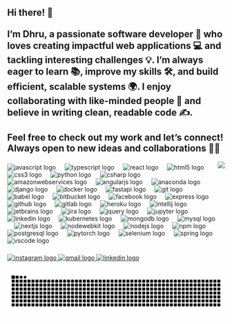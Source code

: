 <h2 align="left">Hi there! 👋<br><br>I’m Dhru, a passionate software developer 🚀 who loves creating impactful web applications 💻 and tackling interesting challenges 💡. I’m always eager to learn 📚, improve my skills 🛠️, and build efficient, scalable systems 🌍. I enjoy collaborating with like-minded people 🤝 and believe in writing clean, readable code ✍️.<br><br>Feel free to check out my work and let’s connect! Always open to new ideas and collaborations 💬✨</h2>



<img align="right" height="150" src="https://media1.giphy.com/media/v1.Y2lkPTc5MGI3NjExb2JiemhiZmEwOWk4OXdpNXJ1NDVqc2gybXBkOHNwa3cwZ3pjYnYwbyZlcD12MV9pbnRlcm5hbF9naWZfYnlfaWQmY3Q9Zw/84CRvhy2DJlwA/giphy.gif"  />

###

<div align="left">
  <img src="https://cdn.jsdelivr.net/gh/devicons/devicon/icons/javascript/javascript-original.svg" height="37" alt="javascript logo"  />
  <img width="12" />
  <img src="https://cdn.jsdelivr.net/gh/devicons/devicon/icons/typescript/typescript-original.svg" height="37" alt="typescript logo"  />
  <img width="12" />
  <img src="https://cdn.jsdelivr.net/gh/devicons/devicon/icons/react/react-original.svg" height="37" alt="react logo"  />
  <img width="12" />
  <img src="https://cdn.jsdelivr.net/gh/devicons/devicon/icons/html5/html5-original.svg" height="37" alt="html5 logo"  />
  <img width="12" />
  <img src="https://cdn.jsdelivr.net/gh/devicons/devicon/icons/css3/css3-original.svg" height="37" alt="css3 logo"  />
  <img width="12" />
  <img src="https://cdn.jsdelivr.net/gh/devicons/devicon/icons/python/python-original.svg" height="37" alt="python logo"  />
  <img width="12" />
  <img src="https://cdn.jsdelivr.net/gh/devicons/devicon/icons/csharp/csharp-original.svg" height="37" alt="csharp logo"  />
  <img width="12" />
  <img src="https://skillicons.dev/icons?i=aws" height="37" alt="amazonwebservices logo"  />
  <img width="12" />
  <img src="https://skillicons.dev/icons?i=angular" height="37" alt="angularjs logo"  />
  <img width="12" />
  <img src="https://cdn.jsdelivr.net/gh/devicons/devicon/icons/anaconda/anaconda-original.svg" height="37" alt="anaconda logo"  />
  <img width="12" />
  <img src="https://cdn.jsdelivr.net/gh/devicons/devicon/icons/django/django-plain.svg" height="37" alt="django logo"  />
  <img width="12" />
  <img src="https://cdn.jsdelivr.net/gh/devicons/devicon/icons/docker/docker-original.svg" height="37" alt="docker logo"  />
  <img width="12" />
  <img src="https://cdn.jsdelivr.net/gh/devicons/devicon/icons/fastapi/fastapi-original.svg" height="37" alt="fastapi logo"  />
  <img width="12" />
  <img src="https://cdn.jsdelivr.net/gh/devicons/devicon/icons/git/git-original.svg" height="37" alt="git logo"  />
  <img width="12" />
  <img src="https://cdn.jsdelivr.net/gh/devicons/devicon/icons/babel/babel-original.svg" height="37" alt="babel logo"  />
  <img width="12" />
  <img src="https://cdn.jsdelivr.net/gh/devicons/devicon/icons/bitbucket/bitbucket-original.svg" height="37" alt="bitbucket logo"  />
  <img width="12" />
  <img src="https://cdn.jsdelivr.net/gh/devicons/devicon/icons/facebook/facebook-original.svg" height="37" alt="facebook logo"  />
  <img width="12" />
  <img src="https://cdn.jsdelivr.net/gh/devicons/devicon/icons/express/express-original.svg" height="37" alt="express logo"  />
  <img width="12" />
  <img src="https://cdn.jsdelivr.net/gh/devicons/devicon/icons/github/github-original.svg" height="37" alt="github logo"  />
  <img width="12" />
  <img src="https://cdn.jsdelivr.net/gh/devicons/devicon/icons/gitlab/gitlab-original.svg" height="37" alt="gitlab logo"  />
  <img width="12" />
  <img src="https://cdn.jsdelivr.net/gh/devicons/devicon/icons/heroku/heroku-original.svg" height="37" alt="heroku logo"  />
  <img width="12" />
  <img src="https://cdn.jsdelivr.net/gh/devicons/devicon/icons/intellij/intellij-original.svg" height="37" alt="intellij logo"  />
  <img width="12" />
  <img src="https://cdn.jsdelivr.net/gh/devicons/devicon/icons/jetbrains/jetbrains-original.svg" height="37" alt="jetbrains logo"  />
  <img width="12" />
  <img src="https://cdn.jsdelivr.net/gh/devicons/devicon/icons/jira/jira-original.svg" height="37" alt="jira logo"  />
  <img width="12" />
  <img src="https://cdn.jsdelivr.net/gh/devicons/devicon/icons/jquery/jquery-original.svg" height="37" alt="jquery logo"  />
  <img width="12" />
  <img src="https://cdn.jsdelivr.net/gh/devicons/devicon/icons/jupyter/jupyter-original.svg" height="37" alt="jupyter logo"  />
  <img width="12" />
  <img src="https://cdn.jsdelivr.net/gh/devicons/devicon/icons/linkedin/linkedin-original.svg" height="37" alt="linkedin logo"  />
  <img width="12" />
  <img src="https://cdn.jsdelivr.net/gh/devicons/devicon/icons/kubernetes/kubernetes-plain.svg" height="37" alt="kubernetes logo"  />
  <img width="12" />
  <img src="https://cdn.jsdelivr.net/gh/devicons/devicon/icons/mongodb/mongodb-original.svg" height="37" alt="mongodb logo"  />
  <img width="12" />
  <img src="https://cdn.jsdelivr.net/gh/devicons/devicon/icons/mysql/mysql-original.svg" height="37" alt="mysql logo"  />
  <img width="12" />
  <img src="https://cdn.jsdelivr.net/gh/devicons/devicon/icons/nextjs/nextjs-original.svg" height="37" alt="nextjs logo"  />
  <img width="12" />
  <img src="https://cdn.jsdelivr.net/gh/devicons/devicon/icons/nodewebkit/nodewebkit-original.svg" height="37" alt="nodewebkit logo"  />
  <img width="12" />
  <img src="https://cdn.jsdelivr.net/gh/devicons/devicon/icons/nodejs/nodejs-original.svg" height="37" alt="nodejs logo"  />
  <img width="12" />
  <img src="https://cdn.jsdelivr.net/gh/devicons/devicon/icons/npm/npm-original-wordmark.svg" height="37" alt="npm logo"  />
  <img width="12" />
  <img src="https://cdn.jsdelivr.net/gh/devicons/devicon/icons/postgresql/postgresql-original.svg" height="37" alt="postgresql logo"  />
  <img width="12" />
  <img src="https://cdn.jsdelivr.net/gh/devicons/devicon/icons/pytorch/pytorch-original.svg" height="37" alt="pytorch logo"  />
  <img width="12" />
  <img src="https://cdn.jsdelivr.net/gh/devicons/devicon/icons/selenium/selenium-original.svg" height="37" alt="selenium logo"  />
  <img width="12" />
  <img src="https://cdn.jsdelivr.net/gh/devicons/devicon/icons/spring/spring-original.svg" height="37" alt="spring logo"  />
  <img width="12" />
  <img src="https://cdn.jsdelivr.net/gh/devicons/devicon/icons/vscode/vscode-original.svg" height="37" alt="vscode logo"  />
</div>

###

<div align="left">
  <a href="https://www.instagram.com/dhru_prajapati" target="_blank">
    <img src="https://img.shields.io/static/v1?message=Instagram&logo=instagram&label=&color=E4405F&logoColor=white&labelColor=&style=for-the-badge" height="35" alt="instagram logo"  />
  </a>
  <a href="dhruprajapati.work@gmail.com" target="_blank">
    <img src="https://img.shields.io/static/v1?message=Gmail&logo=gmail&label=&color=D14836&logoColor=white&labelColor=&style=for-the-badge" height="35" alt="gmail logo"  />
  </a>
  <a href="https://www.linkedin.com/in/dhru-prajapati/" target="_blank">
    <img src="https://img.shields.io/static/v1?message=LinkedIn&logo=linkedin&label=&color=0077B5&logoColor=white&labelColor=&style=for-the-badge" height="35" alt="linkedin logo"  />
  </a>
</div>



###
<picture>
  <source media="(prefers-color-scheme: dark)" srcset="https://raw.githubusercontent.com/DhruPrajapati/DhruPrajapati/output/github-snake-dark.svg" />
  <source media="(prefers-color-scheme: light)" srcset="https://raw.githubusercontent.com/DhruPrajapati/DhruPrajapati/output/github-snake.svg" />
  <img alt="github-snake" src="https://raw.githubusercontent.com/DhruPrajapati/DhruPrajapati/output/github-snake.svg" />
</picture>
